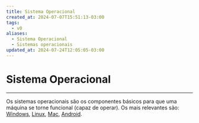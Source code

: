 ```yaml
---
title: Sistema Operacional
created_at: 2024-07-07T15:51:13-03:00
tags:
  - v0
aliases:
  - Sistema Operacional
  - Sistemas operacionais
updated_at: 2024-07-24T12:05:05-03:00
---
```

# Sistema Operacional
---
Os sistemas operacionais são os componentes básicos para que uma máquina se torne funcional (capaz de operar). Os mais relevantes são:  [Windows](2024-06-30-Windows.md), [Linux](2024-06-30-Linux.md), [Mac](_insight/2024/07/2024-07-12-Mac.md), [Android](2024-06-30-Android.md).